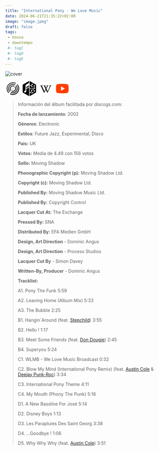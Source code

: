 ```yaml
---
title: "International Pony - We Love Music"
date: 2024-06-21T21:35:22+02:00
image: "image.jpeg"
draft: false
tags:
 - house
 - downtempo
 #- tagC
 #- tagD
 #- tagE
---
```

![cover](image.jpeg (International-Pony - We-Love-Music))
 
[![discogs](../links/svg/discogs.png (discogs))](https://www.discogs.com/master/37454)
[![musicbrainz](../links/svg/musicbrainz.png (musicbrainz))](https://musicbrainz.org/release/788fa597-a146-4e9f-b3ab-1ec45bee47ce)
[![wikipedia](../links/svg/wikipedia.png (wikipedia))](error)
[![youtube](../links/svg/youtube.png (youtube))](https://www.youtube.com/playlist?list=PLARqpD_sdzZM34HjqZ93LqaB6wI5HNmQM)
 
<!-- [![bandcamp](../links/svg/bandcamp.png (bandcamp))]() -->
<!-- [![lastfm](../links/svg/lastfm.png (lastfm))]() -->
<!-- [![spotify](../links/svg/spotify.png (putify))]() -->
 
> Información del álbum facilitada por discogs.com:
> 
> **Fecha de lanzamiento**: 2002
> 
> **Géneros**: Electronic
> 
> **Estilos**: Future Jazz, Experimental, Disco
> 
> **Pais:** UK
> 
> **Votos:** Media de 4.49 con 156 votos
> 
> **Sello:** Moving Shadow
> 
> **Phonographic Copyright (p):** Moving Shadow Ltd.
> 
> **Copyright (c):** Moving Shadow Ltd.
> 
> **Published By:** Moving Shadow Music Ltd.
> 
> **Published By:** Copyright Control
> 
> **Lacquer Cut At:** The Exchange
> 
> **Pressed By:** SNA
> 
> **Distributed By:** EFA Medien GmbH
> 
> **Design, Art Direction** - Dominic Angus
> 
> **Design, Art Direction** - Process Studios
> 
> **Lacquer Cut By** - Simon Davey
> 
> **Written-By, Producer** - Dominic Angus
> 
> 
> 
> **Tracklist:**
> 
>   A1. Pony The Funk    5:59
> 
>   A2. Leaving Home (Album Mix)    5:33
> 
>   A3. The Bubble    2:25
> 
>   B1. Hangin´Around 
> (feat. [Stepchild](https://www.discogs.com/artist/44762 'Five-piece R&B and hip hop group from...'))   3:55
> 
>   B2. Hello !    1:17
> 
>   B3. Meet Some Friends 
> (feat. [Don Dougie](https://www.discogs.com/artist/44763 ''))   2:45
> 
>   B4. Superyou    5:24
> 
>   C1. WLMB - We Love Music Broadcast    0:32
> 
>   C2. Blow My Mind (International Pony Remix) 
> (feat. [Austin Cole](https://www.discogs.com/artist/44765 '') & [Deejay Punk-Roc](https://www.discogs.com/artist/11746 'Breakbeat/hip hop/house artist best known for "Chickeneye",...'))   3:34
> 
>   C3. International Pony Theme    4:11
> 
>   C4. My Mouth (Phony The Punk)    5:16
> 
>   D1. A New Bassline For José    5:14
> 
>   D2. Disney Boys    1:13
> 
>   D3. Les Parapluies Des Saint Georg    3:38
> 
>   D4. ...Goodbye !    1:06
> 
>   D5. Why Why Why 
> (feat. [Austin Cole](https://www.discogs.com/artist/44765 ''))   3:51
> 
